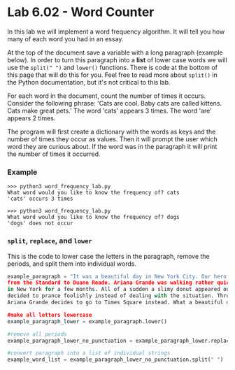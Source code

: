 # Lab 6.02 - Word Counter

In this lab we will implement a word frequency algorithm. It will tell you how many of each word you had in an essay. 

At the top of the document save a variable with a long paragraph (example below). In order to turn this paragraph into a **list** of lower case words we will use the `split(" ")` and `lower()` functions. There is code at the bottom of this page that will do this for you. Feel free to read more about `split()` in the Python documentation, but it's not critical to this lab. 

For each word in the document, count the number of times it occurs. Consider the following phrase: 'Cats are cool. Baby cats are called kittens. Cats make great pets.' The word 'cats' appears 3 times. The word 'are' appears 2 times. 

The program will first create a dictionary with the words as keys and the number of times they occur as values. Then it will prompt the user which word they are curious about. If the word was in the paragraph it will print the number of times it occurred. 

### Example

```
>>> python3 word_frequency_lab.py
What word would you like to know the frequency of? cats
'cats' occurs 3 times
```

```
>>> python3 word_frequency_lab.py
What word would you like to know the frequency of? dogs
'dogs' does not occur
```

### `split`, `replace`, and `lower`

This is the code to lower case the letters in the paragraph, remove the periods, and split them into individual words. 


```python
example_paragraph = "It was a beautiful day in New York City. Our hero Ariana Grande was on a walk 
from the Standard to Duane Reade. Ariana Grande was walking rather quickly because she had lived 
in New York for a few months. All of a sudden a slimy donut appeared out of nowhere. Ariana Grande 
decided to prance foolishly instead of dealing with the situation. Thrown off from Duane Reade 
Ariana Grande decides to go to Times Square instead. What a beautiful day in New York."

#make all letters lowercase
example_paragraph_lower = example_paragraph.lower()

#remove all periods
example_paragraph_lower_no_punctuation = example_paragraph_lower.replace(".", "")

#convert paragraph into a list of individual strings
example_word_list = example_paragraph_lower_no_punctuation.split(" ")

```
 